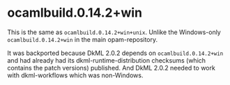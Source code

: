 # ocamlbuild.0.14.2+win

This is the same as `ocamlbuild.0.14.2+win+unix`. Unlike the
Windows-only `ocamlbuild.0.14.2+win` in the main opam-repository.

It was backported because DkML 2.0.2 depends on `ocamlbuild.0.14.2+win`
and had already had its dkml-runtime-distribution checksums (which contains
the patch versions) published. And DkML 2.0.2 needed to work with
dkml-workflows which was non-Windows.
